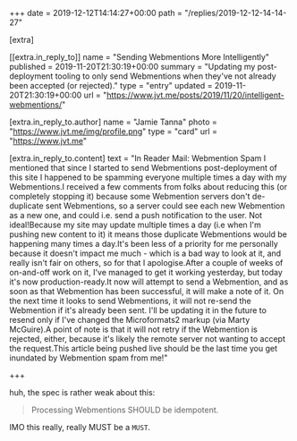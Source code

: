 +++
date = 2019-12-12T14:14:27+00:00
path = "/replies/2019-12-12-14-14-27"

[extra]

[[extra.in_reply_to]]
name = "Sending Webmentions More Intelligently"
published = 2019-11-20T21:30:19+00:00
summary = "Updating my post-deployment tooling to only send Webmentions when they've not already been accepted (or rejected)."
type = "entry"
updated = 2019-11-20T21:30:19+00:00
url = "https://www.jvt.me/posts/2019/11/20/intelligent-webmentions/"

[extra.in_reply_to.author]
name = "Jamie Tanna"
photo = "https://www.jvt.me/img/profile.png"
type = "card"
url = "https://www.jvt.me"

[extra.in_reply_to.content]
text = "In Reader Mail: Webmention Spam I mentioned that since I started to send Webmentions post-deployment of this site I happened to be spamming everyone multiple times a day with my Webmentions.I received a few comments from folks about reducing this (or completely stopping it) because some Webmention servers don't de-duplicate sent Webmentions, so a server could see each new Webmention as a new one, and could i.e. send a push notification to the user. Not ideal!Because my site may update multiple times a day (i.e when I'm pushing new content to it) it means those duplicate Webmentions would be happening many times a day.It's been less of a priority for me personally because it doesn't impact me much - which is a bad way to look at it, and really isn't fair on others, so for that I apologise.After a couple of weeks of on-and-off work on it, I've managed to get it working yesterday, but today it's now production-ready.It now will attempt to send a Webmention, and as soon as that Webmention has been successful, it will make a note of it. On the next time it looks to send Webmentions, it will not re-send the Webmention if it's already been sent. I'll be updating it in the future to resend only if I've changed the Microformats2 markup (via Marty McGuire).A point of note is that it will not retry if the Webmention is rejected, either, because it's likely the remote server not wanting to accept the request.This article being pushed live should be the last time you get inundated by Webmention spam from me!"

+++

huh, the spec is rather weak about this:

> Processing Webmentions SHOULD be idempotent.

IMO this really, really MUST be a `MUST`.